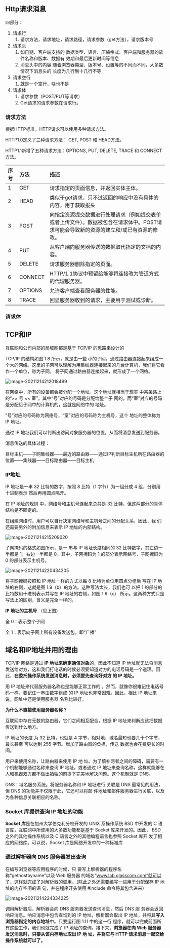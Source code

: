 ## Http请求消息

四部分：

1. 请求行
   1. 请求方法，请求地址，请求路径，请求参数（get方法），请求版本号
2. 请求头
   1. 如日期、客户端支持的 数据类型、语言、压缩格式、客户端和服务器的软件名称和版本、数据有 效期和最后更新时间等信息
   2. 消息头中的内容 随着浏览器类型、版本号、设置等的不同而不同，大多数情况下消息头的 长度为几行到十几行不等
3. 请求空行
   1. 就是一个空行，啥也不是
4. 请求体
   1. 请求参数（POST/PUT等请求）
   2. Get请求的请求参数在请求行。

### 请求方法

根据HTTP标准，HTTP请求可以使用多种请求方法。

HTTP1.0定义了三种请求方法： GET, POST 和 HEAD方法。

HTTP1.1新增了五种请求方法：OPTIONS, PUT, DELETE, TRACE 和 CONNECT 方法。

| 序号 | 方法    | 描述                                                         |
| :--- | :------ | :----------------------------------------------------------- |
| 1    | GET     | 请求指定的页面信息，并返回实体主体。                         |
| 2    | HEAD    | 类似于get请求，只不过返回的响应中没有具体的内容，用于获取报头 |
| 3    | POST    | 向指定资源提交数据进行处理请求（例如提交表单或者上传文件）。数据被包含在请求体中。POST请求可能会导致新的资源的建立和/或已有资源的修改。 |
| 4    | PUT     | 从客户端向服务器传送的数据取代指定的文档的内容。             |
| 5    | DELETE  | 请求服务器删除指定的页面。                                   |
| 6    | CONNECT | HTTP/1.1协议中预留给能够将连接改为管道方式的代理服务器。     |
| 7    | OPTIONS | 允许客户端查看服务器的性能。                                 |
| 8    | TRACE   | 回显服务器收到的请求，主要用于测试或诊断。                   |

### 请求体

## TCP和IP

互联网和公司内部的局域网都是基于 TCP/IP 的思路来设计的

TCP/IP 的结构如图 1.8 所示，就是由一些 小的子网，通过路由器连接起来组成一个大的网络。这里的子网可以理解为用集线器连接起来的几台计算机，我们将它看作一个单位，称为子网。 将子网通过路由器连接起来，就形成了一个网络。

![image-20211214212018499](https://mynotepicbed.oss-cn-beijing.aliyuncs.com/img/image-20211214212018499.png)

在网络中，所有的设备都会被分配一个地址。这个地址就相当于现实 中某条路上的“×× 号 ×× 室”。其中“号”对应的号码是分配给整个子 网的，而“室”对应的号码是分配给子网中的计算机的，这就是网络中的 地址。

“号”对应的号码称为网络号，“室”对应的号码称为主机号，这个 地址的整体称为 IP 地址。

通过 IP 地址我们可以判断出访问对象服务器的位置，从而将消息发送到服务器。

消息传送的具体过程：

目标主机——子网集线器——最近的路由器——通过IP判断目标主机所在路由器的位置——集线器——目标路由器——目标主机

### IP地址

IP 地址是一串 32 比特的数字，按照 8 比特（1 字节）为一组分成 4 组，分别用十进制表示 然后再用圆点隔开。

在 IP 地址的规则 中，网络号和主机号连起来总共是 32 比特，但这两部分的具体结构是不固定的。

在组建网络时，用户可以自行决定网络号和主机号之间的分配关系，因此，我 们还需要另外的附加信息来表示 IP 地址的内部结构。

![image-20211214215209020](https://mynotepicbed.oss-cn-beijing.aliyuncs.com/img/image-20211214215209020.png)

子网掩码的格式如图所示，是一 串与 IP 地址长度相同的 32 比特数字，其左边一半都是 1，右边一半都是 0。其中，子网掩码为 1 的部分表示网络号，子网掩码为 0 的部分表示主机号。

![image-20211214220434205](https://mynotepicbed.oss-cn-beijing.aliyuncs.com/img/image-20211214220434205.png)

将子网掩码按照和 IP 地址一样的方式以每 8 比特为单位用圆点分组后 写在 IP 地址的右侧，这就是图 1.9（b）的方法。这种写法太长，我们也可 以把 1 的部分的比特数用十进制表示并写在 IP 地址的右侧，如图 1.9（c） 所示。这两种方式只是写法上的区别，含义是完全一样的。

**IP 地址的主机号** （见上图）

全 0：表示整个子网 

全 1：表示向子网上所有设备发送包，即“广播”

## 域名和IP地址并用的理由

TCP/IP 网络是通过 **IP 地址来确定通信对象**的，因此不知道 IP 地址就无法将消息发送给对方，这和我们打电话的时候必须要知道对方的电话号码是一个道理。因此，**在委托操作系统发送消息时，必须要先查询好对方 的 IP 地址。**

用 IP 地址来代替服务器名称也是能够正常工作的 。然而，就像你很难记住电话号码一样，要记住一串由数字组成 的 IP 地址也非常困难。因此，相比 IP 地址来说，网址中还是使用服务器 名称比较好。

**为什么不直接使用服务器名称？**

互联网中存在无数的路由器，它们之间相互配合，根据 IP 地址来判断应该把数据传送到什么地方。

IP 地址的长度 为 32 比特，也就是 4 字节，相对地，域名最短也要几十个字节，最长甚至 可以达到 255 字节。增加了路由器的负担，传送 数据也会花费更长的时间。



用户来使用名称，让路由器来使用 IP 地 址。为了填补两者之间的障碍，需要有一个机制能够通过名称来查询 IP 地址，或者通过 IP 地址来查询名称，这样就能够在人和机器双方都不做出牺牲的前提下完美地解决问题。这个机制就是 DNS。

 DNS：域名服务系统。将服务器名称和 IP 地址进行 关联是 DNS 最常见的用法，但 DNS 的功能并不仅限于此，它还可以将邮 件地址和邮件服务器进行关联，以及为各种信息关联相应的名称。

### Socket 库提供查询 IP 地址的功能





**Socket 库**是在加州大学伯克利分校开发的 UNIX 系操作系统 BSD 中开发的 C 语言库，互联网中所使用的大多数功能都是基于 Socket 库来开发的。因此， BSD 之外的其他操作系统以及 C 语言之外的其他编程语言也参照 Socket 库开 发了相应的网络库。可以说，Socket 库是网络开发中的一种标准库

### 通过解析器向 DNS 服务器发出查询

在编写浏览器等应用程序的时候，只 要写上解析器的程序名称“gethostbyname”以及 Web 服务器 的域名“www.lab.glasscom.com”就可以了，这样就完成了对解析器的调用。（除此之外还需要编写一些用于分配保存 IP 地址的内存空间的语 句，并在程序开头使用 #include 命令将其包含进来）

![image-20211214224334225](https://mynotepicbed.oss-cn-beijing.aliyuncs.com/img/image-20211214224334225.png)

调用解析器后，解析器会向 DNS 服务器发送查询消息，然后 DNS 服 务器会返回响应消息。响应消息中包含查询到的 IP 地址，解析器会取出 IP 地址，并将其**写入浏览器指定的内存地址**中。只要运行图 1.11 中的这一行 程序，就可以完成前面所有这些工作，我们也就完成了 IP 地址的查询。接下来，**浏览器在向 Web 服务器发送消息时，只要从该内存地址取出 IP 地 址，并将它与 HTTP 请求消息一起交给操作系统就可以了。**

